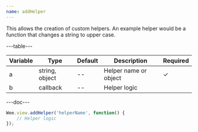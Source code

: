 ```yaml
---
name: addHelper
---
```


This allows the creation of custom helpers. An example helper would be a
function that changes a string to upper case.

---table---

| Variable | Type           | Default | Description           | Required |
| -------- | -------------- | ------- | --------------------- | -------- |
| a        | string, object | --      | Helper name or object | &#10003; |
| b        | callback       | --      | Helper logic          |          |

---doc---

```javascript
Wee.view.addHelper('helperName', function() {
	// Helper logic
});
```